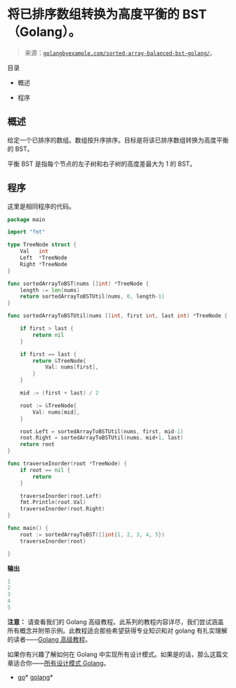 <!--yml

category: 未分类

date: 2024-10-13 06:46:59

-->

# 将已排序数组转换为高度平衡的 BST（Golang）。

> 来源：[`golangbyexample.com/sorted-array-balanced-bst-golang/`](https://golangbyexample.com/sorted-array-balanced-bst-golang/)。

目录

+   概述

+   程序

## **概述**

给定一个已排序的数组。数组按升序排序。目标是将该已排序数组转换为高度平衡的 BST。

平衡 BST 是指每个节点的左子树和右子树的高度差最大为 1 的 BST。

## **程序**

这里是相同程序的代码。

```go
package main

import "fmt"

type TreeNode struct {
	Val   int
	Left  *TreeNode
	Right *TreeNode
}

func sortedArrayToBST(nums []int) *TreeNode {
	length := len(nums)
	return sortedArrayToBSTUtil(nums, 0, length-1)
}

func sortedArrayToBSTUtil(nums []int, first int, last int) *TreeNode {

	if first > last {
		return nil
	}

	if first == last {
		return &TreeNode{
			Val: nums[first],
		}
	}

	mid := (first + last) / 2

	root := &TreeNode{
		Val: nums[mid],
	}

	root.Left = sortedArrayToBSTUtil(nums, first, mid-1)
	root.Right = sortedArrayToBSTUtil(nums, mid+1, last)
	return root
}

func traverseInorder(root *TreeNode) {
	if root == nil {
		return
	}

	traverseInorder(root.Left)
	fmt.Println(root.Val)
	traverseInorder(root.Right)
}

func main() {
	root := sortedArrayToBST([]int{1, 2, 3, 4, 5})
	traverseInorder(root)

}
```

**输出**

```go
1
2
3
4
5
```

**注意：** 请查看我们的 Golang 高级教程。此系列的教程内容详尽，我们尝试涵盖所有概念并附带示例。此教程适合那些希望获得专业知识和对 golang 有扎实理解的读者——[Golang 高级教程](https://golangbyexample.com/golang-comprehensive-tutorial/)。

如果你有兴趣了解如何在 Golang 中实现所有设计模式。如果是的话，那么这篇文章适合你——[所有设计模式 Golang](https://golangbyexample.com/all-design-patterns-golang/)。

+   [go](https://golangbyexample.com/tag/go/)*   [golang](https://golangbyexample.com/tag/golang/)*
